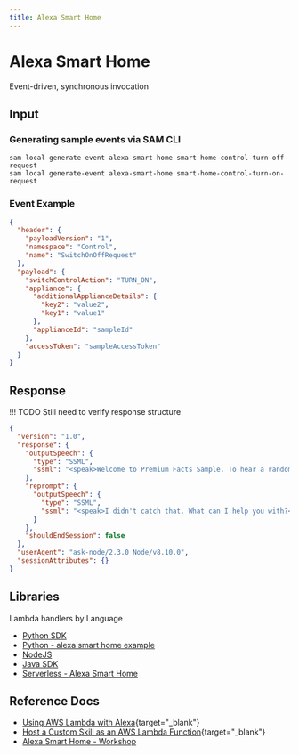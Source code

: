 ```yaml
---
title: Alexa Smart Home
---
```


# Alexa Smart Home

Event-driven, synchronous invocation

## Input

### Generating sample events via SAM CLI

```shell
sam local generate-event alexa-smart-home smart-home-control-turn-off-request
sam local generate-event alexa-smart-home smart-home-control-turn-on-request
```

### Event Example

```json title="Example Alexa smart home event"
{
  "header": {
    "payloadVersion": "1",
    "namespace": "Control",
    "name": "SwitchOnOffRequest"
  },
  "payload": {
    "switchControlAction": "TURN_ON",
    "appliance": {
      "additionalApplianceDetails": {
        "key2": "value2",
        "key1": "value1"
      },
      "applianceId": "sampleId"
    },
    "accessToken": "sampleAccessToken"
  }
}
```

## Response

!!! TODO
    Still need to verify response structure

```json
{
  "version": "1.0",
  "response": {
    "outputSpeech": {
      "type": "SSML",
      "ssml": "<speak>Welcome to Premium Facts Sample. To hear a random fact you can say 'Tell me a fact', or to hear about the premium categories for purchase, say 'What can I buy'.  For help, say , 'Help me'... So, What can I help you with?</speak>"
    },
    "reprompt": {
      "outputSpeech": {
        "type": "SSML",
        "ssml": "<speak>I didn't catch that. What can I help you with?</speak>"
      }
    },
    "shouldEndSession": false
  },
  "userAgent": "ask-node/2.3.0 Node/v8.10.0",
  "sessionAttributes": {}
}
```

## Libraries

Lambda handlers by Language

- [Python SDK](https://github.com/alexa/alexa-skills-kit-sdk-for-python)
- [Python - alexa smart home example](https://github.com/alexa/alexa-smarthome/tree/master/sample_lambda/python)
- [NodeJS](https://github.com/alexa/alexa-skills-kit-sdk-for-nodejs)
- [Java SDK](https://github.com/alexa/alexa-skills-kit-sdk-for-java)
- [Serverless - Alexa Smart Home](https://www.serverless.com/framework/docs/providers/aws/events/alexa-smart-home)

## Reference Docs

- [Using AWS Lambda with Alexa](https://docs.aws.amazon.com/lambda/latest/dg/services-alexa.html){target="_blank"}
- [Host a Custom Skill as an AWS Lambda Function](https://developer.amazon.com/en-US/docs/alexa/custom-skills/host-a-custom-skill-as-an-aws-lambda-function.html){target="_blank"}
- [Alexa Smart Home - Workshop](https://alexaworkshop.com/en/smart-home.html)
